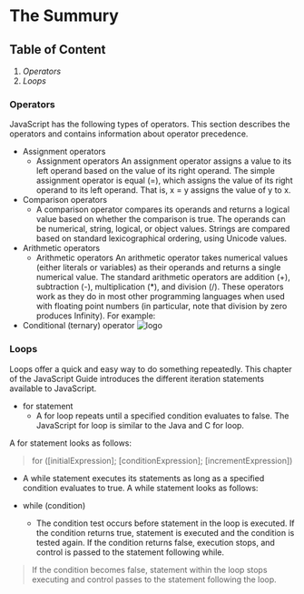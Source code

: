 # The Summury
## Table of  Content
1. *Operators*
2. *Loops*


###  Operators
JavaScript has the following types of operators. This section describes the operators and contains information about operator precedence.
* Assignment operators
    * Assignment operators
    An assignment operator assigns a value to its left operand based on the value of its right operand. The simple assignment operator is equal (=), which assigns the value of its right operand to its left operand. That is, x = y assigns the value of y to x.
* Comparison operators
    * A comparison operator compares its operands and returns a logical value based on whether the comparison is true. The operands can be numerical, string, logical, or object values. Strings are compared based on standard lexicographical ordering, using Unicode values. 
* Arithmetic operators
    * Arithmetic operators
    An arithmetic operator takes numerical values (either literals or variables) as their operands and returns a single numerical value. The standard arithmetic operators are addition (+), subtraction (-), multiplication (*), and division (/). These operators work as they do in most other programming languages when used with floating point numbers (in particular, note that division by zero produces Infinity). For example:
* Conditional (ternary) operator 
![logo](https://data-flair.training/blogs/wp-content/uploads/sites/2/2019/03/JavaScript-Operators-1200x720.jpg)

### Loops 
Loops offer a quick and easy way to do something repeatedly. This chapter of the JavaScript Guide introduces the different iteration statements available to JavaScript.
* for statement
    * A for loop repeats until a specified condition evaluates to false. The JavaScript for loop is similar to the Java and C for loop.

A for statement looks as follows:

> for ([initialExpression]; [conditionExpression]; [incrementExpression])

* A while statement executes its statements as long as a specified condition evaluates to true. A while statement looks as follows:

* while (condition)
    * The condition test occurs before statement in the loop is executed. If the condition returns true, statement is executed and the condition is tested again. If the condition returns false, execution stops, and control is passed to the statement following while.

> If the condition becomes false, statement within the loop stops executing and control passes to the statement following the loop.


